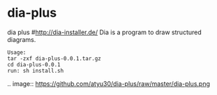# dia-plus
dia plus
#http://dia-installer.de/
Dia is a program to draw structured diagrams.

```
Usage: 
tar -zxf dia-plus-0.0.1.tar.gz
cd dia-plus-0.0.1
run: sh install.sh

```
.. image:: https://github.com/atyu30/dia-plus/raw/master/dia-plus.png

